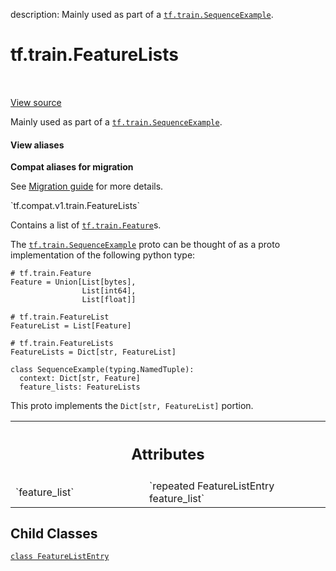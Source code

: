 description: Mainly used as part of a <a href="../../tf/train/SequenceExample.md"><code>tf.train.SequenceExample</code></a>.

<div itemscope itemtype="http://developers.google.com/ReferenceObject">
<meta itemprop="name" content="tf.train.FeatureLists" />
<meta itemprop="path" content="Stable" />
<meta itemprop="property" content="FeatureListEntry"/>
</div>

# tf.train.FeatureLists

<!-- Insert buttons and diff -->

<table class="tfo-notebook-buttons tfo-api nocontent" align="left">

</table>

<a target="_blank" class="external" href="/code/stable/tensorflow/core/example/feature.proto">View source</a>



Mainly used as part of a <a href="../../tf/train/SequenceExample.md"><code>tf.train.SequenceExample</code></a>.

<section class="expandable">
  <h4 class="showalways">View aliases</h4>
  <p>
<b>Compat aliases for migration</b>
<p>See
<a href="https://www.tensorflow.org/guide/migrate">Migration guide</a> for
more details.</p>
<p>`tf.compat.v1.train.FeatureLists`</p>
</p>
</section>

<!-- Placeholder for "Used in" -->

Contains a list of <a href="../../tf/train/Feature.md"><code>tf.train.Feature</code></a>s.

The <a href="../../tf/train/SequenceExample.md"><code>tf.train.SequenceExample</code></a> proto can be thought of as a
proto implementation of the following python type:

```
# tf.train.Feature
Feature = Union[List[bytes],
                List[int64],
                List[float]]

# tf.train.FeatureList
FeatureList = List[Feature]

# tf.train.FeatureLists
FeatureLists = Dict[str, FeatureList]

class SequenceExample(typing.NamedTuple):
  context: Dict[str, Feature]
  feature_lists: FeatureLists
```

This proto implements the `Dict[str, FeatureList]` portion.



<!-- Tabular view -->
 <table class="responsive fixed orange">
<colgroup><col width="214px"><col></colgroup>
<tr><th colspan="2"><h2 class="add-link">Attributes</h2></th></tr>

<tr>
<td>
`feature_list`<a id="feature_list"></a>
</td>
<td>
`repeated FeatureListEntry feature_list`
</td>
</tr>
</table>



## Child Classes
[`class FeatureListEntry`](../../tf/train/FeatureLists/FeatureListEntry.md)

